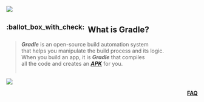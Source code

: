 ![](https://via.placeholder.com/1024x1.png/0078D7/0078D7/text=+)<!--3px blue line-->
<!-- What is Gradle? -->
<h2>
  <a class="anchor" id="what-is-gradle">
    <sup>:ballot_box_with_check:&ensp;</sup>What is Gradle?
  </a>
</h2>
<blockquote>
<span><!-- leave the next line blank -->

***Gradle*** is an open-source build automation system  
that helps you manipulate the build process and its logic.
<br/>
When you build an app, it is ***Gradle*** that compiles  
all the code and creates an [***APK***](#what-is-an-apk-file) for you.
</span>
  <br/><br/>
</blockquote>

![](https://via.placeholder.com/1024x1.png/0078D7/0078D7/text=+)<!--1px blue line-->
<p align="right"><a href="/../../#--------------questionfaq----------"><b>FAQ</b></a></p>
